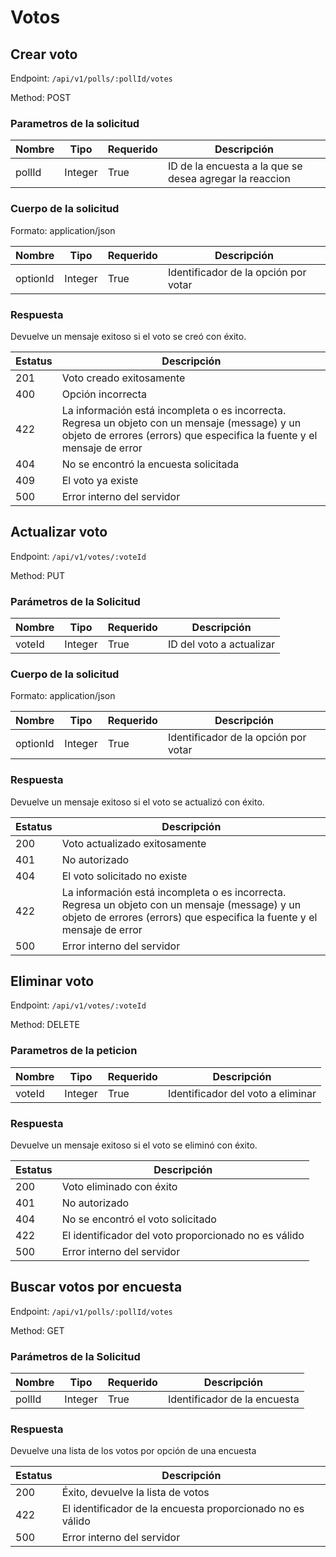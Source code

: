 # Votos

## Crear voto

Endpoint: `/api/v1/polls/:pollId/votes`

Method: POST

### Parametros de la solicitud

| Nombre   | Tipo   | Requerido | Descripción                          |
| -------- | ------ | --------- | ------------------------------------ |
| pollId   | Integer | True      | ID de la encuesta a la que se desea agregar la reaccion |

### Cuerpo de la solicitud

Formato: application/json

| Nombre   | Tipo   | Requerido | Descripción                          |
| -------- | ------ | --------- | ------------------------------------ |                          
| optionId     | Integer | True      | Identificador de la opción por votar |

### Respuesta

Devuelve un mensaje exitoso si el voto se creó con éxito.

| Estatus | Descripción                              |
| ------- | ---------------------------------------- |
| 201     | Voto creado exitosamente           |
| 400     | Opción incorrecta |
| 422     | La información está incompleta o es incorrecta. Regresa un objeto con un mensaje (message) y un objeto de errores (errors) que especifica la fuente y el mensaje de error |
| 404     | No se encontró la encuesta solicitada    |
| 409     | El voto ya existe |
| 500     | Error interno del servidor               |

<div style="page-break-after: always;"></div>

## Actualizar voto

Endpoint: `/api/v1/votes/:voteId`

Method: PUT

### Parámetros de la Solicitud

| Nombre   | Tipo   | Requerido | Descripción                          |
| -------- | ------ | --------- | ------------------------------------ |
| voteId   | Integer | True      | ID del voto a actualizar |

### Cuerpo de la solicitud

Formato: application/json

| Nombre   | Tipo   | Requerido | Descripción                          |
| -------- | ------ | --------- | ------------------------------------ |                          
| optionId     | Integer | True      | Identificador de la opción por votar |

### Respuesta

Devuelve un mensaje exitoso si el voto se actualizó con éxito.

| Estatus | Descripción                              |
| ------- | ---------------------------------------- |
| 200     | Voto actualizado exitosamente     |
| 401     | No autorizado                            |
| 404     | El voto solicitado no existe      |
| 422     | La información está incompleta o es incorrecta. Regresa un objeto con un mensaje (message) y un objeto de errores (errors) que especifica la fuente y el mensaje de error |
| 500     | Error interno del servidor               |

<div style="page-break-after: always;"></div>

## Eliminar voto

Endpoint: `/api/v1/votes/:voteId`

Method: DELETE

### Parametros de la peticion

| Nombre     | Tipo   | Requerido | Descripción                               |
| ---------- | ------ | --------- | ----------------------------------------- |
| voteId  | Integer | True      | Identificador del voto a eliminar   |

### Respuesta

Devuelve un mensaje exitoso si el voto se eliminó con éxito.

| Estatus | Descripción                              |
| ------- | ---------------------------------------- |
| 200     | Voto eliminado con éxito          |
| 401     | No autorizado                            |
| 404     | No se encontró el voto solicitado |
| 422     | El identificador del voto proporcionado no es válido |
| 500     | Error interno del servidor               |

<div style="page-break-after: always;"></div>

## Buscar votos por encuesta

Endpoint: `/api/v1/polls/:pollId/votes`

Method: GET

### Parámetros de la Solicitud

| Nombre  | Tipo   | Requerido | Descripción                               |
| ------- | ------ | --------- | ----------------------------------------- |
| pollId  | Integer | True      | Identificador de la encuesta              |

### Respuesta

Devuelve una lista de los votos por opción de una encuesta

| Estatus | Descripción                              |
| ------- | ---------------------------------------- |
| 200     | Éxito, devuelve la lista de votos |
| 422     | El identificador de la encuesta proporcionado no es válido |
| 500     | Error interno del servidor               |

<div style="page-break-after: always;"></div>
